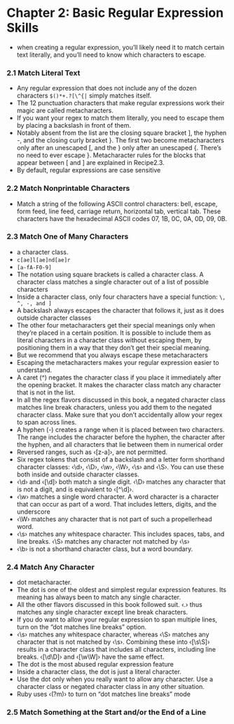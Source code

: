 # Chapter 2: Basic Regular Expression Skills

- when creating a regular expression, you’ll likely need it to match certain text literally, and you’ll need to know which characters to escape.

### 2.1 Match Literal Text

- Any regular expression that does not include any of the dozen characters `$()*+.?[\^{|` simply matches itself.
- The 12 punctuation characters that make regular expressions work their magic are called metacharacters.
- If you want your regex to match them literally, you need to escape them by placing a backslash in front of them.
- Notably absent from the list are the closing square bracket ], the hyphen -, and the closing curly bracket }. The first two become metacharacters only after an unescaped [, and the } only after an unescaped {. There’s no need to ever escape }. Metacharacter rules for the blocks that appear between [ and ] are explained in Recipe2.3.
- By default, regular expressions are case sensitive

### 2.2 Match Nonprintable Characters

- Match a string of the following ASCII control characters: bell, escape, form feed, line feed, carriage return, horizontal tab, vertical tab. These characters have the hexadecimal ASCII codes 07, 1B, 0C, 0A, 0D, 09, 0B.

### 2.3 Match One of Many Characters

- a character class.
- `c[ae]l[ae]nd[ae]r`
- `[a-fA-F0-9]`
- The notation using square brackets is called a character class. A character class matches a single character out of a list of possible characters
- Inside a character class, only four characters have a special function: `\, ^, -, and ]`
- A backslash always escapes the character that follows it, just as it does outside character classes
- The other four metacharacters get their special meanings only when they’re placed in a certain position. It is possible to include them as literal characters in a character class without escaping them, by positioning them in a way that they don’t get their special meaning.
- But we recommend that you always escape these metacharacters
- Escaping the metacharacters makes your regular expression easier to understand.
- A caret (^) negates the character class if you place it immediately after the opening bracket. It makes the character class match any character that is not in the list.
- In all the regex flavors discussed in this book, a negated character class matches line break characters, unless you add them to the negated character class. Make sure that you don’t accidentally allow your regex to span across lines.
- A hyphen (-) creates a range when it is placed between two characters. The range includes the character before the hyphen, the character after the hyphen, and all characters that lie between them in numerical order
- Reversed ranges, such as ‹[z-a]›, are not permitted.
- Six regex tokens that consist of a backslash and a letter form shorthand character classes: ‹\d›, ‹\D›, ‹\w›, ‹\W›, ‹\s› and ‹\S›. You can use these both inside and outside character classes.
- ‹\d› and ‹[\d]› both match a single digit. ‹\D› matches any character that is not a digit, and is equivalent to ‹[^\d]›.
- ‹\w› matches a single word character. A word character is a character that can occur as part of a word. That includes letters, digits, and the underscore
- ‹\W› matches any character that is not part of such a propellerhead word.
- ‹\s› matches any whitespace character. This includes spaces, tabs, and line breaks. ‹\S› matches any character not matched by ‹\s›
- ‹\b› is not a shorthand character class, but a word boundary.

### 2.4 Match Any Character

- dot metacharacter.
- The dot is one of the oldest and simplest regular expression features. Its meaning has always been to match any single character.
- All the other flavors discussed in this book followed suit. ‹.› thus matches any single character except line break characters.
- If you do want to allow your regular expression to span multiple lines, turn on the “dot matches line breaks” option. 
- ‹\s› matches any whitespace character, whereas ‹\S› matches any character that is not matched by ‹\s›. Combining these into ‹[\s\S]› results in a character class that includes all characters, including line breaks. ‹[\d\D]› and ‹[\w\W]› have the same effect.
- The dot is the most abused regular expression feature
- Inside a character class, the dot is just a literal character.
- Use the dot only when you really want to allow any character. Use a character class or negated character class in any other situation.
- Ruby uses ‹(?m)› to turn on “dot matches line breaks” mode

### 2.5 Match Something at the Start and/or the End of a Line